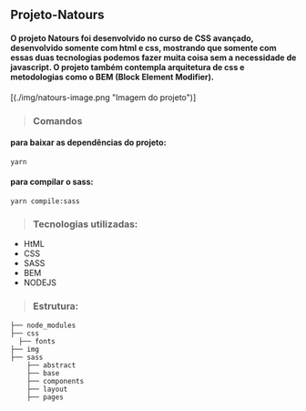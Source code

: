## Projeto-Natours

#### O projeto Natours foi desenvolvido no curso de CSS avançado, desenvolvido somente com html e css, mostrando que somente com essas duas tecnologias podemos fazer muita coisa sem a necessidade de javascript. O projeto também contempla arquitetura de css e metodologias como o BEM (Block Element Modifier).



[(./img/natours-image.png "Imagem do projeto")]



> ### Comandos

#### para baixar as dependências do projeto:
```
yarn
```

#### para compilar o sass:
```
yarn compile:sass
```


> ### Tecnologias utilizadas:

- HtML
- CSS
- SASS
- BEM
- NODEJS


> ### Estrutura:

    ├── node_modules  
    ├── css
      ├── fonts
    ├── img
    ├── sass
        ├── abstract
        ├── base
        ├── components
        ├── layout
        ├── pages
